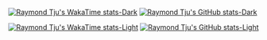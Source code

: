 <!--
**raymondtju/raymondtju** is a ✨ _special_ ✨ repository because its `README.md` (this file) appears on your GitHub profile.

Here are some ideas to get you started:

- 🔭 I’m currently working on ...
- 🌱 I’m currently learning ...
- 👯 I’m looking to collaborate on ...
- 🤔 I’m looking for help with ...
- 💬 Ask me about ...
- 📫 How to reach me: ...
- 😄 Pronouns: ...
- ⚡ Fun fact: ...
-->

[![Raymond Tju's WakaTime stats-Dark](https://github-readme-stats.vercel.app/api/wakatime?username=raymondtju&langs_count=10&theme=cobalt&layout=compact&count_private=true&include_orgs=true&hide_border=true&locale=en#gh-dark-mode-only)](https://github-readme-stats.vercel.app/api/wakatime?username=raymondtju&langs_count=10&theme=cobalt&layout=compact&count_private=true&include_orgs=true&hide_border=true&locale=en#gh-dark-mode-only) [![Raymond Tju's GitHub stats-Dark](https://github-readme-stats.vercel.app/api?username=raymondtju&show_icons=true&include_orgs=true&theme=cobalt&hide_border=true&locale=en#gh-dark-mode-only)](https://github-readme-stats.vercel.app/api?username=raymondtju&show_icons=true&include_orgs=true&heme=cobalt&hide_border=true&locale=en#gh-dark-mode-only)

[![Raymond Tju's WakaTime stats-Light](https://github-readme-stats.vercel.app/api/wakatime?username=raymondtju&langs_count=10&theme=transparent&line_height=31&layout=compact&count_private=true&include_orgs=true&hide_border=false&locale=en#gh-light-mode-only)](https://github-readme-stats.vercel.app/api/wakatime?username=raymondtju&langs_count=10&theme=transparent&line_height=31&layout=compact&count_private=true&include_orgs=true&hide_border=false&locale=en#gh-light-mode-only) [![Raymond Tju's GitHub stats-Light](https://github-readme-stats.vercel.app/api?username=raymondtju&show_icons=true&include_orgs=true&line_height=31&theme=transparent&hide_border=false&locale=en#gh-light-mode-only)](https://github-readme-stats.vercel.app/api?username=raymondtju&show_icons=true&include_orgs=true&line_height=31&theme=transparent&hide_border=false&locale=en#gh-light-mode-only)
